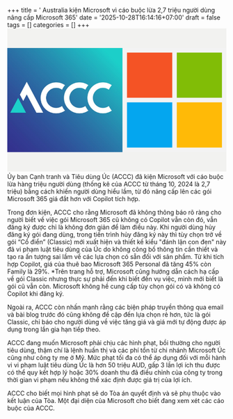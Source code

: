 +++
title = ' Australia kiện Microsoft vì cáo buộc lừa 2,7 triệu người dùng nâng cấp Microsoft 365'
date = '2025-10-28T16:14:16+07:00'
draft = false
tags = []
categories = []
+++
![Microsoft-Acc](Microsoft-X-Accc.jpg)
Ủy ban Cạnh tranh và Tiêu dùng Úc (ACCC) đã kiện Microsoft với cáo buộc lừa hàng triệu người dùng (thống kê của ACCC từ tháng 10, 2024 là 2,7 triệu) bằng cách khiến người dùng hiểu lầm, từ đó nâng cấp lên các gói Microsoft 365 giá đắt hơn với Copilot tích hợp.

Trong đơn kiện, ACCC cho rằng Microsoft đã không thông báo rõ ràng cho người biết về việc gói Microsoft 365 cũ không có Copilot vẫn còn đó, vẫn đăng ký được chỉ là không đơn giản để làm điều này. Khi người dùng hủy đăng ký gói đang dùng, trong tiến trình hủy đăng ký này thì tùy chọn trở về gói “Cổ điển” (Classic) mới xuất hiện và thiết kế kiểu "đánh lận con đen" này đã vi phạm luật tiêu dùng của Úc do không công bố thông tin cần thiết và tạo ra ấn tượng sai lầm về các lựa chọn có sẵn đối với sản phẩm. Từ khi tích hợp Copilot, giá của thuê bao Microsoft 365 Personal đã tăng 45% còn Family là 29%.
*Trên trang hỗ trợ, Microsoft cũng hướng dẫn cách hạ cấp về gói Classic nhưng thực sự phải đến khi biết đến vụ việc, mình mới biết là gói cũ vẫn còn. Microsoft không hề cung cấp tùy chọn gói có và không có Copilot khi đăng ký.

Ngoài ra, ACCC còn nhấn mạnh rằng các biện pháp truyền thông qua email và bài blog trước đó cũng không đề cập đến lựa chọn rẻ hơn, tức là gói Classic, chỉ báo cho người dùng về việc tăng giá và giá mới tự động được áp dụng trong lần gia hạn tiếp theo.

ACCC đang muốn Microsoft phải chịu các hình phạt, bồi thường cho người tiêu dùng, thậm chí là lệnh huấn thị và các phí tổn từ chi nhánh Microsoft Úc cũng như công ty mẹ ở Mỹ. Mức phạt tối đa có thể áp dụng đối với mỗi hành vi vi phạm luật tiêu dùng Úc là hơn 50 triệu AUD, gấp 3 lần lợi ích thu được có thể quy kết hợp lý hoặc 30% doanh thu đã điều chỉnh của công ty trong thời gian vi phạm nếu không thể xác định được giá trị của lợi ích.

ACCC cho biết mọi hình phạt sẽ do Tòa án quyết định và sẽ phụ thuộc vào kết luận của Tòa. Một đại diện của Microsoft cho biết đang xem xét các cáo buộc của ACCC.